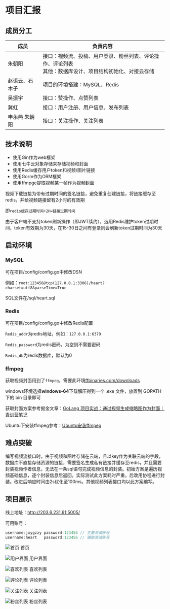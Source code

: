 # 项目汇报

## 成员分工

| 成员           | 负责内容                                                                               |
| -------------- | -------------------------------------------------------------------------------------- |
| 朱朝阳         | 接口：视频流、投稿、用户登录、粉丝列表、评论操作、评论列表<br>其他：数据库设计、项目结构初始化、对接云存储 |
| 赵语云、石木子 | 项目的环境搭建：MySQL、Redis                                                           |
| 吴振宇         | 接口：赞操作、点赞列表                                                                 |
| 冀虹           | 接口：用户注册、用户信息、发布列表                                                     |
| ~~申永燕~~ 朱朝阳         | 接口：关注操作、关注列表                                                               |

## 技术说明

* 使用Gin作为web框架
* 使用七牛云对象存储来存储视频和封面
* 使用Redis缓存用户token和视频/图片链接
* 使用Gorm作为ORM框架
* 使用ffmpge提取视频某一帧作为视频封面

视频下载链接为带有过期时间的签名链接，避免重复创建链接，将链接缓存至redis，并给视频链接留有2小时的有效期

即`redis缓存过期时间+2H=链接过期时间`

由于客户端不支持token刷新操作（即JWT续约），选用Redis维护token过期时间，token有效期为30天，在15-30日之间有登录则会刷新token过期时间为30天

## 启动环境

### MySQL

可在项目/config/config.go中修改DSN

例如：`root:123456@tcp(127.0.0.1:3306)/heart?charset=utf8&parseTime=True`

SQL文件在/sql/heart.sql

### Redis

可在项目/config/config.go中修改Redis配置

`Redis_addr`为redis地址，例如：`127.0.0.1:6379`

`Redis_password`为redis密码，为空则不需要密码

`Redis_db`为redis数据库，默认为0

### ffmpeg

获取视频封面用到了`ffmpeg`，需要此环境[ffbinaries.com/downloads](https://ffbinaries.com/downloads)

windows环境选择**windows-64**下载解压得到一个 .exe 文件，放置到 GOPATH 下的 bin 目录即可 

获取封面方案参考掘金文章：[GoLang 项目实战：通过视频生成缩略图作为封面｜青训营笔记](https://juejin.cn/post/7099827417170051103)

Ubuntu下安装ffmpeg参考：[Ubuntu安装ffmpeg](https://blog.csdn.net/qq_45033722/article/details/123458282)

## 难点突破

编写视频流接口时，由于视频和图片存储在云端，且以key作为关联云端的字段，数据库不直接存储资源的链接，需要签名生成私有链接并缓存至redis，并且需要封装视频作者信息，无法在一条sql语句完成视频信息的封装。初始方案是遍历视频基础信息，逐个封装信息后返回。实际测试此方案耗时严重，后改用协程进行封装。改进后响应时间由2s优化至100ms。其他视频列表接口均以此方案编写。


## 项目展示

线上地址：http://203.6.231.61:5005/

可用账号：
``` js
username:jxygzzy password:123456 // 主要测试账号
username:heart   password:123456 // 辅助测试账号
```



![首页](home.png)
首页

![用户界面](userinfo.png)
用户界面

![喜欢列表](likes.png)
喜欢列表

![评论列表](comment.png)
评论列表

![关注列表](follow.png)
关注列表

![粉丝列表](follower.png)
粉丝列表